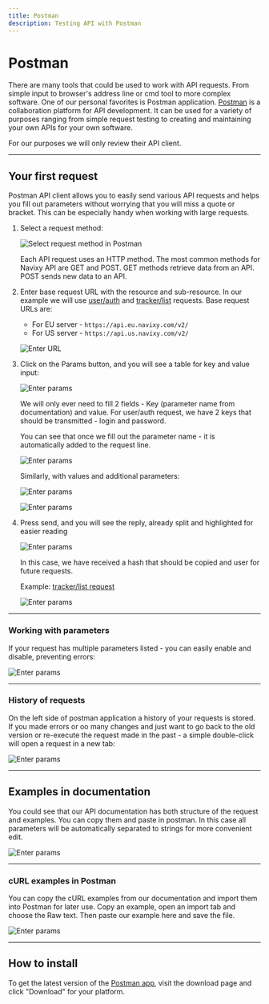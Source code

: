 ```yaml
---
title: Postman
description: Testing API with Postman 
---
```


# Postman
 
There are many tools that could be used to work with API requests. 
From simple input to browser's address line or cmd tool to more complex software. 
One of our personal favorites is Postman application. 
[Postman](https://www.postman.com/) is a collaboration platform for API development. 
It can be used for a variety of purposes ranging from simple request 
testing to creating and maintaining your own APIs for your own software. 

For our purposes we will only review their API client.

***

## Your first request

Postman API client allows you to easily send various API requests and helps you
fill out parameters without worrying that you will miss a quote or bracket. 
This can be especially handy when working with large requests. 

1. Select a request method:

    ![Select request method in Postman](./assets/postman_select.png)

    Each API request uses an HTTP method. The most common methods for Navixy API are GET and POST. 
    GET methods retrieve data from an API. POST sends new data to an API.

2. Enter base request URL with the resource and sub-resource. In our example we will
   use [user/auth](../backend-api/resources/commons/user/index.md#auth) and 
   [tracker/list](../backend-api/resources/tracking/tracker/index.md#list) requests. Base request URLs are:

    *	For EU server - `https://api.eu.navixy.com/v2/`
    *	For US server - `https://api.us.navixy.com/v2/`

    ![Enter URL](./assets/enter-url.png)

3. Click on the Params button, and you will see a table for key and value input: 

    ![Enter params](./assets/postman_params.png)

    We will only ever need to fill 2 fields - Key (parameter name from documentation) and value.
    For user/auth request, we have 2 keys that should be transmitted - login and password.

    You can see that once we fill out the parameter name - it is automatically added to the request line.

    ![Enter params](./assets/postman_params2.png)

    Similarly, with values and additional parameters: 

    ![Enter params](./assets/postman_params3.png)
    
    ![Enter params](./assets/postman_params4.png)

4. Press send, and you will see the reply, already split and highlighted for easier reading 

    ![Enter params](./assets/postman_body.png)

    In this case, we have received a hash that should be copied and user for future requests. 

    Example: [tracker/list request](../backend-api/resources/tracking/tracker/index.md#list)

    ![Enter params](./assets/postman_tracker_list.png)

***

### Working with parameters

If your request has multiple parameters listed - you can easily enable and disable, preventing errors: 

![Enter params](./assets/postman_params5.gif)

***

### History of requests

On the left side of postman application a history of your requests is stored. 
If you made errors or oo many changes and just want to go back to the old version 
or re-execute the request made in the past - a simple double-click will open a request in a new tab:

![Enter params](./assets/postman_response.gif)

***

## Examples in documentation

You could see that our API documentation has both structure of the request and examples. 
You can copy them and paste in postman. 
In this case all parameters will be automatically separated to strings for more convenient edit.

![Enter params](./assets/postman_apn.png)

***

### cURL examples in Postman

You can copy the cURL examples from our documentation and import them into Postman for later use. 
Copy an example, open an import tab and choose the Raw text. Then paste our example here and save the file.

![Enter params](./assets/curl_in_postman.png)

***

## How to install

To get the latest version of the [Postman app](https://postman.com), visit the download 
page and click "Download" for your platform.

